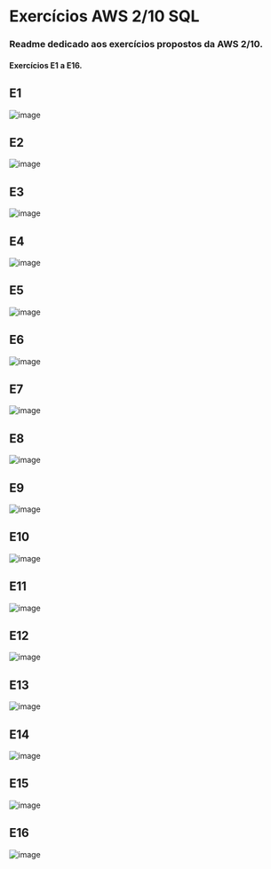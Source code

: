 Exercícios AWS 2/10 SQL
=======================
### Readme dedicado aos exercícios propostos da AWS 2/10.  
#### Exercícios E1 a E16.
## E1
![image](/Sprint_2/SQL_análise_de_dados/Exercícios/AWS%202-10/img/Data%20&%20Analytics%20-%20PB%20-%20AWS%202_10%20-%20Exercício%2001.png)

## E2
![image](/Sprint_2/SQL_análise_de_dados/Exercícios/AWS%202-10/img/Data%20&%20Analytics%20-%20PB%20-%20AWS%202_10%20-%20Exercício%2002.png)
## E3
![image](/Sprint_2/SQL_análise_de_dados/Exercícios/AWS%202-10/img/Data%20&%20Analytics%20-%20PB%20-%20AWS%202_10%20-%20Exercício%2003.png)

## E4
![image](/Sprint_2/SQL_análise_de_dados/Exercícios/AWS%202-10/img/Data%20&%20Analytics%20-%20PB%20-%20AWS%202_10%20-%20Exercício%2004.png)

## E5
![image](/Sprint_2/SQL_análise_de_dados/Exercícios/AWS%202-10/img/Data%20&%20Analytics%20-%20PB%20-%20AWS%202_10%20-%20Exercício%2005.png)

## E6
![image](/Sprint_2/SQL_análise_de_dados/Exercícios/AWS%202-10/img/Data%20&%20Analytics%20-%20PB%20-%20AWS%202_10%20-%20Exercício%20E6.png)

## E7
![image](/Sprint_2/SQL_análise_de_dados/Exercícios/AWS%202-10/img/Data%20&%20Analytics%20-%20PB%20-%20AWS%202_10%20-%20Exercício%20E7.png)

## E8
![image](/Sprint_2/SQL_análise_de_dados/Exercícios/AWS%202-10/img/Data%20&%20Analytics%20-%20PB%20-%20AWS%202_10%20-%20Exercício%20E8.png)

## E9
![image](/Sprint_2/SQL_análise_de_dados/Exercícios/AWS%202-10/img/Data%20&%20Analytics%20-%20PB%20-%20AWS%202_10%20-%20Exercício%20E9.png)

## E10
![image](/Sprint_2/SQL_análise_de_dados/Exercícios/AWS%202-10/img/Data%20&%20Analytics%20-%20PB%20-%20AWS%202_10%20-%20Exercício%20E10.png)

## E11
![image](/Sprint_2/SQL_análise_de_dados/Exercícios/AWS%202-10/img/Data%20&%20Analytics%20-%20PB%20-%20AWS%202_10%20-%20Exercício%20E11.png)

## E12
![image](/Sprint_2/SQL_análise_de_dados/Exercícios/AWS%202-10/img/Data%20&%20Analytics%20-%20PB%20-%20AWS%202_10%20-%20Exercício%20E12.png)

## E13
![image](/Sprint_2/SQL_análise_de_dados/Exercícios/AWS%202-10/img/Data%20&%20Analytics%20-%20PB%20-%20AWS%202_10%20-%20Exercício%20E13.png)

## E14
![image](/Sprint_2/SQL_análise_de_dados/Exercícios/AWS%202-10/img/Data%20&%20Analytics%20-%20PB%20-%20AWS%202_10%20-%20Exercício%20E14.png)

## E15
![image](/Sprint_2/SQL_análise_de_dados/Exercícios/AWS%202-10/img/Data%20&%20Analytics%20-%20PB%20-%20AWS%202_10%20-%20Exercício%20E15.png)

## E16
![image](/Sprint_2/SQL_análise_de_dados/Exercícios/AWS%202-10/img/Data%20&%20Analytics%20-%20PB%20-%20AWS%202_10%20-%20Exercício%20E16.png)
